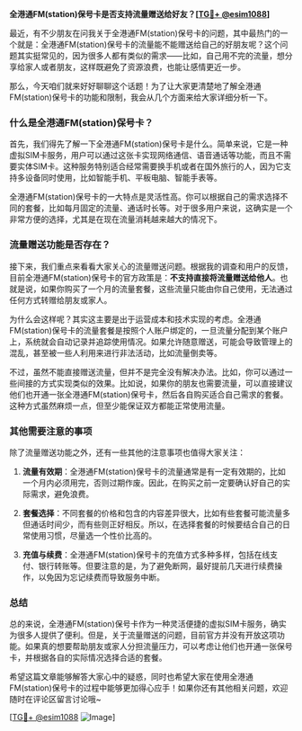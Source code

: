 **全港通FM(station)保号卡是否支持流量赠送给好友？[[TG💪+ @esim1088](https://t.me/s/esim1088)]**

最近，有不少朋友在问我关于全港通FM(station)保号卡的问题，其中最热门的一个就是：全港通FM(station)保号卡的流量能不能赠送给自己的好朋友呢？这个问题其实挺常见的，因为很多人都有类似的需求——比如，自己用不完的流量，想分享给家人或者朋友，这样既避免了资源浪费，也能让感情更近一步。

那么，今天咱们就来好好聊聊这个话题！为了让大家更清楚地了解全港通FM(station)保号卡的功能和限制，我会从几个方面来给大家详细分析一下。

### 什么是全港通FM(station)保号卡？

首先，我们得先了解一下全港通FM(station)保号卡是什么。简单来说，它是一种虚拟SIM卡服务，用户可以通过这张卡实现网络通信、语音通话等功能，而且不需要实体SIM卡。这种服务特别适合经常需要换手机或者在国外旅行的人，因为它支持多设备同时使用，比如智能手机、平板电脑、智能手表等。

全港通FM(station)保号卡的一大特点是灵活性高。你可以根据自己的需求选择不同的套餐，比如每月固定的流量、通话时长等。对于很多用户来说，这确实是一个非常方便的选择，尤其是在现在流量消耗越来越大的情况下。

### 流量赠送功能是否存在？

接下来，我们重点来看看大家关心的流量赠送问题。根据我的调查和用户的反馈，目前全港通FM(station)保号卡的官方政策是：**不支持直接将流量赠送给他人**。也就是说，如果你购买了一个月的流量套餐，这些流量只能由你自己使用，无法通过任何方式转赠给朋友或家人。

为什么会这样呢？其实这主要是出于运营成本和技术实现的考虑。全港通FM(station)保号卡的流量套餐是按照个人账户绑定的，一旦流量分配到某个账户上，系统就会自动记录并追踪使用情况。如果允许随意赠送，可能会导致管理上的混乱，甚至被一些人利用来进行非法活动，比如流量倒卖等。

不过，虽然不能直接赠送流量，但并不是完全没有解决办法。比如，你可以通过一些间接的方式实现类似的效果。比如说，如果你的朋友也需要流量，可以直接建议他们也开通一张全港通FM(station)保号卡，然后各自购买适合自己需求的套餐。这种方式虽然麻烦一点，但至少能保证双方都能正常使用流量。

### 其他需要注意的事项

除了流量赠送功能之外，还有一些其他的注意事项也值得大家关注：

1. **流量有效期**：全港通FM(station)保号卡的流量通常是有一定有效期的，比如一个月内必须用完，否则过期作废。因此，在购买之前一定要确认好自己的实际需求，避免浪费。

2. **套餐选择**：不同套餐的价格和包含的内容差异很大，比如有些套餐可能流量多但通话时间少，而有些则正好相反。所以，在选择套餐的时候要结合自己的日常使用习惯，尽量选一个性价比高的。

3. **充值与续费**：全港通FM(station)保号卡的充值方式多种多样，包括在线支付、银行转账等。但要注意的是，为了避免断网，最好提前几天进行续费操作，以免因为忘记续费而导致服务中断。

### 总结

总的来说，全港通FM(station)保号卡作为一种灵活便捷的虚拟SIM卡服务，确实为很多人提供了便利。但是，关于流量赠送的问题，目前官方并没有开放这项功能。如果真的想要帮助朋友或家人分担流量压力，可以考虑让他们也开通一张保号卡，并根据各自的实际情况选择合适的套餐。

希望这篇文章能够解答大家心中的疑惑，同时也希望大家在使用全港通FM(station)保号卡的过程中能够更加得心应手！如果你还有其他相关问题，欢迎随时在评论区留言讨论哦~

[[TG💪+ @esim1088](https://t.me/s/esim1088) ![Image](https://i.postimg.cc/4NQfJmqS/Snipaste-2025-05-13-00-14-12.png)]